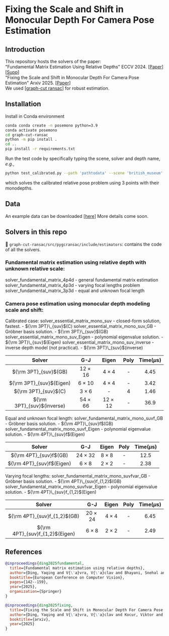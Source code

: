 # Fixing the Scale and Shift in Monocular Depth For Camera Pose Estimation

## Introduction
This repository hosts the solvers of the paper: <br />
"Fundamental Matrix Estimation Using Relative Depths" ECCV 2024. [[Paper](https://www.ecva.net/papers/eccv_2024/papers_ECCV/papers/08966.pdf)][[Supp](https://www.ecva.net/papers/eccv_2024/papers_ECCV/papers/08966-supp.pdf)] <br />
"Fixing the Scale and Shift in Monocular Depth For Camera Pose Estimation" Arxiv 2025. [[Paper](https://www.ecva.net/papers/eccv_2024/papers_ECCV/papers/08966.pdf)] <br />
We used [[graph-cut ransac](https://github.com/danini/graph-cut-ransac)] for robust estimation. <br />

## Installation
Install in Conda environment 
```bash
conda conda create -n posemono python=3.9
conda activate posemono
cd graph-cut-ransac
python -m pip install .
cd ..
pip install -r requirements.txt
```
Run the test code by specifically typing the scene, solver and depth name, _e.g._,
```bash
python test_calibrated.py --path 'pathtodata' --scene 'british_museum' --solver 'mono' --depth 'unidepth'
```
which solves the calibrated relative pose problem using 3 points with their monodepths.

## Data
An example data can be downloaded [[here](https://drive.google.com/file/d/13ZRI8D5gxLi37xbjH0lNJ3tk6QWr0MuA/view?usp=drive_link)]
More details come soon.

## Solvers in this repo
:file_folder: ``graph-cut-ransac/src/pygcransac/include/estimators``: contains the code of all the solvers. 
### Fundamental matrix estimation using relative depth with unknown relative scale:

solver_fundamental_matrix_4p4d - general fundamental matrix estimation
solver_fundamental_matrix_4p3d - varying focal lengths problem
solver_fundamental_matrix_3p3d - equal and unknown focal length


### Camera pose estimation using monocular depth modeling scale and shift:

Calibrated case:
solver_essential_matrix_mono_suv - closed-form solution, fastest. - ${\rm 3PT}\_{suv}$(C)
solver_essential_matrix_mono_suv_GB  - Gröbner basis solution. - ${\rm 3PT}\_{suv}$(GB)
solver_essential_matrix_mono_suv_Eigen - polynomial eigenvalue solution. - ${\rm 3PT}\_{suv}$(Eigen)
solver_essential_matrix_mono_suv_inverse - inverse depth model (not practical). - ${\rm 3PT}\_{suv}$(inverse) 

| Solver           | G-J | Eigen | Poly | Time($\mu$s) |
| :---------------: | :------: | :----: | :-------: | :-------: | 
| ${\rm 3PT}_{suv}$(GB)       | $12\times 16$ |  $4\times 4$ | - | 4.45 | 
| ${\rm 3PT}_{suv}$(Eigen)      | $6\times 10$ |  $4\times 4$ | - | 3.42 | 
| ${\rm 3PT}_{suv}$(C)       | $3\times 6$ |  - | 4 | 1.46 | 
| ${\rm 3PT}_{suv}$(inverse)        |  $54\times 66$ |  $12\times 12$ | - | 36.9 | 

Equal and unknown focal length:
solver_fundamental_matrix_mono_suvf_GB  - Gröbner basis solution. - ${\rm 4PT}\_{suv}f$(GB)
solver_fundamental_matrix_mono_suvf_Eigen - polynomial eigenvalue solution. - ${\rm 4PT}\_{suv}f$(Eigen)

| Solver           | G-J | Eigen | Poly | Time($\mu$s) |
| :---------------: | :------: | :----: | :-------: | :-------: | 
| ${\rm 4PT}_{suv}f$(GB)       | $24\times 32$ |  $8\times 8$ | - | 12.5 | 
| ${\rm 4PT}_{suv}f$(Eigen)      | $6\times 8$ |  $2\times 2$ | - | 2.38 | 

Varying focal lengths:
solver_fundamental_matrix_mono_suvfvar_GB  - Gröbner basis solution. - ${\rm 4PT}\_{suv}f_{1,2}$(GB)
solver_fundamental_matrix_mono_suvfvar_Eigen - polynomial eigenvalue solution. - ${\rm 4PT}\_{suv}f_{1,2}$(Eigen)

| Solver           | G-J | Eigen | Poly | Time($\mu$s) |
| :---------------: | :------: | :----: | :-------: | :-------: | 
| ${\rm 4PT}_{suv}f_{1,2}$(GB)       | $20\times 24$ |  $4\times 4$ | - | 6.45 | 
| ${\rm 4PT}_{suv}f_{1,2}$(Eigen)      | $6\times 8$ |  $2\times 2$ | - | 2.49 | 


## References
```BibTeX
@inproceedings{ding2025fundamental,
  title={Fundamental matrix estimation using relative depths},
  author={Ding, Yaqing and V{\'a}vra, V{\'a}clav and Bhayani, Snehal and Wu, Qianliang and Yang, Jian and Kukelova, Zuzana},
  booktitle={European Conference on Computer Vision},
  pages={142--159},
  year={2025},
  organization={Springer}
}
```
```BibTeX
@inproceedings{ding2025fixing,
  title={Fixing the Scale and Shift in Monocular Depth For Camera Pose Estimation},
  author={Ding, Yaqing and V{\'a}vra, V{\'a}clav and Kocur, Viktor and Yang, Jian and Sattler, Torsten and Kukelova, Zuzana},
  booktitle={arxiv},
  year={2025}
}
```